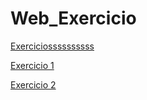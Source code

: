 # Web_Exercicio

[Exerciciossssssssss ](https://jonathan147.github.io/Web_Exercicio/exercicios/helo.html)

[Exercicio 1](https://jonathan147.github.io/Web_Exercicio/exe1/helo.html)


[Exercicio 2](https://jonathan147.github.io/Web_Exercicio/exe2/helo.html)

